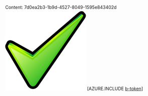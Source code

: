 Content: 7d0ea2b3-1b9d-4527-8049-1595e843402d![image](bea1cf53-6f2a-4e19-869c-11e8aecca16c.png)
[AZURE.INCLUDE [b-token](c52fdaa1-820e-44ea-a8fb-8c66150a8d33.md)]
